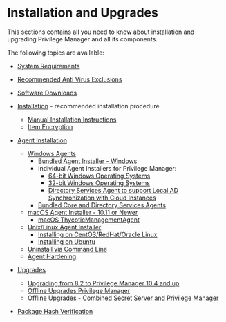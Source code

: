 [title]: # (Installation and Upgrades)
[tags]: # (setup)
[priority]: # (1500)
# Installation and Upgrades

This sections contains all you need to know about installation and upgrading Privilege Manager and all its components.

The following topics are available:

* [System Requirements](sysreq.md)
* [Recommended Anti Virus Exclusions](antivirus-exclusions.md)
* [Software Downloads](sw-downloads.md)
* [Installation](installation/index.md) - recommended installation procedure
  * [Manual Installation Instructions](installation/installation-adv.md)
  * [Item Encryption](installation/item-encryption.md)
* [Agent Installation](agents/index.md)
  * [Windows Agents](agents/win/index.md)
    * [Bundled Agent Installer - Windows](agents/win/agent-inst-win-bundle.md)
    * Individual Agent Installers for Privilege Manager:
      * [64-bit Windows Operating Systems](agents/win/agent-inst-win.md#64_bit_windows_operating_systems)
      * [32-bit Windows Operating Systems](agents/win/agent-inst-win.md#32_bit_windows_operating_systems)
      * [Directory Services Agent to support Local AD Synchronization with Cloud Instances](agents/win/agent-inst-win-dsa.md)
    * [Bundled Core and Directory Services Agents](agents/win/agent-inst-win-dsa-bundle.md)
  * [macOS Agent Installer - 10.11 or Newer](agents/macOS/index.md)
    * [macOS ThycoticManagementAgent](agents/macOS/agent-inst-mac.md)
  * [Unix/Linux Agent Installer](agents/nix/index.md)
    * [Installing on CentOS/RedHat/Oracle Linux](agents/nix/linux.md)
    * [Installing on Ubuntu](agents/nix/ubuntu.md)
  * [Uninstall via Command Line](agents/agent-uninstall-cmd.md)
  * [Agent Hardening](../agents/win/agent-hardening.md)

* [Upgrades](upgrades/index.md)
  * [Upgrading from 8.2 to Privilege Manager 10.4 and up](upgrades/upgrades-version-8.md)
  * [Offline Upgrades Privilege Manager](upgrades/offline-upgrade.md)
  * [Offline Upgrades - Combined Secret Server and Privilege Manager](upgrades/offline-upgrades-combined.md)

* [Package Hash Verification](package-verify.md)
